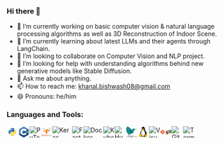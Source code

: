 ### Hi there 👋

<!--
**bkhanal-11/bkhanal-11** is a ✨ _special_ ✨ repository because its `README.md` (this file) appears on your GitHub profile.

Here are some ideas to get you started:
-->
- 🔭 I’m currently working on basic computer vision & natural language processing algorithms as well as 3D Reconstruction of Indoor Scene.
- 🌱 I’m currently learning about latest LLMs and their agents through LangChain.
- 👯 I’m looking to collaborate on Computer Vision and NLP project.
- 🤔 I’m looking for help with understanding algorithms behind new generative models like Stable Diffusion.
- 💬 Ask me about anything.
- 📫 How to reach me: khanal.bishwash08@gmail.com
- 😄 Pronouns: he/him
<!--
- ⚡ Fun fact: 
-->
<!--
[![Bishwash's GitHub stats](https://github-readme-stats.vercel.app/api?username=bkhanal-11&count_private=true&theme=tokyonight&showicons=true)]()

![snake svg](https://github.com/bkhanal-11/bkhanal-11/blob/output/github-contribution-grid-snake.svg)

[![Top Langs](https://github-readme-stats.vercel.app/api/top-langs/?username=bkhanal-11&layout=compact)](https://github.com/anuraghazra/github-readme-stats)

[![trophy](https://github-profile-trophy.vercel.app/?username=bkhanal-11)](https://github.com/ryo-ma/github-profile-trophy)

[![GitHub Streak](https://github-readme-streak-stats.herokuapp.com/?user=bkhanal-11)](https://git.io/streak-stats)


[![My GitHub Language Stats](https://github-readme-stats.vercel.app/api/top-langs/?username=bkhanal-11&langs_count=5&theme=tokyonight)]()
-->

### Languages and Tools:

<div>
<img align="left" alt="Python" width="26px" height="26px" title="Python" src="https://raw.githubusercontent.com/github/explore/80688e429a7d4ef2fca1e82350fe8e3517d3494d/topics/python/python.png"/>
<img align="left" alt="C++" width="26px" height="26px"title="C++" src="https://raw.githubusercontent.com/github/explore/80688e429a7d4ef2fca1e82350fe8e3517d3494d/topics/cpp/cpp.png" />
<img align="left" alt="PyTorch" width="26px" height="26px"title="PyTorch" src="https://github.com/pytorch/pytorch/blob/main/docs/source/_static/img/pytorch-logo-flame.svg" />
<img align="left" alt="TF" width="26px" height="26px" title="TensorFlow" src="https://raw.githubusercontent.com/github/explore/80688e429a7d4ef2fca1e82350fe8e3517d3494d/topics/tensorflow/tensorflow.png" />
<img align="left" alt="Keras" width="45px" height="26px" title="Keras" src="https://img.shields.io/badge/Keras-D00000?style=for-the-badge&logo=Keras&logoColor=white" />
<img align="left" alt="FastAPI" width="26px" height="26px" title="FastAPI" src="https://external-content.duckduckgo.com/iu/?u=https%3A%2F%2Fmedia.zeemly.com%2Fzeemly%2Fproduct%2Ffastapi.png&f=1&nofb=1&ipt=8918466964d3e342215717ad1e6a871902bf7706fa50b4d160d7327b860c7831&ipo=images" />
<img align="left" alt="Docker" width="45px" height="26px" title="Docker" src="https://external-content.duckduckgo.com/iu/?u=https%3A%2F%2F1.bp.blogspot.com%2F-MbT2cN_FQn8%2FXsuLfcGby_I%2FAAAAAAAALIs%2Fw5ypVNXhvegwgeysPvMLCgb9tXdhE15LACLcBGAsYHQ%2Fs1600%2Fdocker.png&f=1&nofb=1&ipt=96eb679090922a51a4a71fc0a209011985391bc238aeb8af5a7a977235157246&ipo=images" />
<img align="left" alt="Kubernetes" width="26px" height="26px" title="Kubernetes" src="https://external-content.duckduckgo.com/iu/?u=https%3A%2F%2Fwww.devopsschool.com%2Ftrainer%2Fassets%2Fimages%2Fkubernetes-logo.png&f=1&nofb=1&ipt=1f127df4e9bbdfb044d90f35303ea843ead12c01cd56146896b2e91a82b384f0&ipo=images" />
<img align="left" alt="HuggingFace" width="26px" height="26px" title="HuggingFace" src="https://huggingface.co/front/assets/huggingface_logo.svg" />
<img align="left" alt="LaTeX" width="26px" height="26px" title="LaTeX" src="https://raw.githubusercontent.com/github/explore/80688e429a7d4ef2fca1e82350fe8e3517d3494d/topics/latex/latex.png" />
<img align="left" alt="Linux" width="26px" height="26px"title="Linux" src="https://raw.githubusercontent.com/github/explore/80688e429a7d4ef2fca1e82350fe8e3517d3494d/topics/linux/linux.png" />
<img align="left" alt="Visual Studio Code" width="26px" height="26px" title="VSCode" src="https://external-content.duckduckgo.com/iu/?u=https%3A%2F%2Fcdn.icon-icons.com%2Ficons2%2F3053%2FPNG%2F512%2Fmicrosoft_visual_studio_code_macos_bigsur_icon_189957.png&f=1&nofb=1&ipt=378c1f1fe9a470e87a60cca62f8e4ea64480881d28f00a9e84f41a4d67501de6&ipo=images" />
<img align="left" alt="Git" width="26px"  height="26px" title="Git" src="https://raw.githubusercontent.com/github/explore/80688e429a7d4ef2fca1e82350fe8e3517d3494d/topics/git/git.png" />
<img align="left" alt="GitHub" width="26px" height="26px" title="GitHub" src="https://external-content.duckduckgo.com/iu/?u=https%3A%2F%2Fbitemycoin.com%2Fwp-content%2Fuploads%2F2018%2F06%2FGitHub-Logo.png&f=1&nofb=1&ipt=dfcdfcd4bab6ed05ad4db8a3b636e7cb1c32783a11b661ebef32bd774da380d0&ipo=images" />
<img align="left" alt="Terminal" width="26px"  height="26px" title="Terminal" src="https://external-content.duckduckgo.com/iu/?u=https%3A%2F%2Fblog.local-c.com%2Fwp-content%2Fuploads%2F2017%2F12%2Fterminal-icon.png&f=1&nofb=1&ipt=c14d2e8177db89f85b42d9001999d428766a622e3529fd356be105b4a96d60d1&ipo=images" />
</div>
